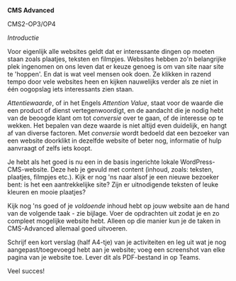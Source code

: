 **CMS Advanced**

CMS2-OP3/OP4

*Introductie*

Voor eigenlijk alle websites geldt dat er interessante dingen op moeten staan zoals plaatjes, teksten en filmpjes. Websites hebben zo'n belangrijke plek ingenomen on ons leven dat er keuze genoeg is om van site naar site te 'hoppen'. En dat is wat veel mensen ook doen. Ze klikken in razend tempo door vele websites heen en kijken nauwelijks verder als ze niet in één oogopslag iets interessants zien staan.

*Attentiewaarde*, of in het Engels *Attention Value*, staat voor de waarde die een product of dienst vertegenwoordigt, en de aandacht die je nodig hebt van de beoogde klant om tot *conversie* over te gaan, of de interesse op te wekken. Het bepalen van deze waarde is niet altijd even duidelijk, en hangt af van diverse factoren. Met *conversie* wordt bedoeld dat een bezoeker van een website doorklikt in dezelfde website of beter nog, informatie of hulp aanvraagt of zelfs iets koopt.

Je hebt als het goed is nu een in de basis ingerichte lokale WordPress-CMS-website. Deze heb je gevuld met content (inhoud, zoals: teksten, plaatjes, filmpjes etc.). Kijk er nog 'ns naar alsof je een nieuwe bezoeker bent: is het een aantrekkelijke site? Zijn er uitnodigende teksten of leuke kleuren en mooie plaatjes?

Kijk nog 'ns goed of je *voldoende* inhoud hebt op jouw website aan de hand van de volgende taak - zie bijlage. Voer de opdrachten uit zodat je en zo compleet mogelijke website hebt. Alleen op die manier kun je de taken in CMS-Advanced allemaal goed uitvoeren.

Schrijf een kort verslag (half A4-tje) van je activiteiten en leg uit wat je nog aangepast/toegevoegd hebt aan je website; voeg een screenshot van elke pagina van je website toe.
Lever dit als PDF-bestand in op Teams.

Veel succes!